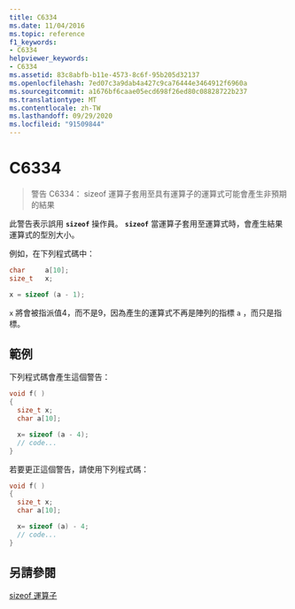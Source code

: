 ```yaml
---
title: C6334
ms.date: 11/04/2016
ms.topic: reference
f1_keywords:
- C6334
helpviewer_keywords:
- C6334
ms.assetid: 83c8abfb-b11e-4573-8c6f-95b205d32137
ms.openlocfilehash: 7ed07c3a9dab4a427c9ca76444e3464912f6960a
ms.sourcegitcommit: a1676bf6caae05ecd698f26ed80c08828722b237
ms.translationtype: MT
ms.contentlocale: zh-TW
ms.lasthandoff: 09/29/2020
ms.locfileid: "91509844"
---
```

# <a name="c6334"></a>C6334

> 警告 C6334： sizeof 運算子套用至具有運算子的運算式可能會產生非預期的結果

此警告表示誤用 **`sizeof`** 操作員。 **`sizeof`** 當運算子套用至運算式時，會產生結果運算式的型別大小。

例如，在下列程式碼中：

```cpp
char     a[10];
size_t   x;

x = sizeof (a - 1);
```

 `x` 將會被指派值4，而不是9，因為產生的運算式不再是陣列的指標 `a` ，而只是指標。

## <a name="example"></a>範例

下列程式碼會產生這個警告：

```cpp
void f( )
{
  size_t x;
  char a[10];

  x= sizeof (a - 4);
  // code...
}
```

若要更正這個警告，請使用下列程式碼：

```cpp
void f( )
{
  size_t x;
  char a[10];

  x= sizeof (a) - 4;
  // code...
}
```

## <a name="see-also"></a>另請參閱

[sizeof 運算子](../cpp/sizeof-operator.md)
